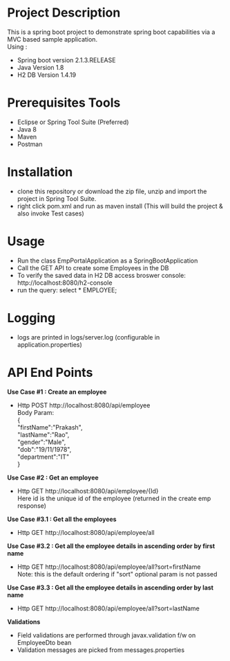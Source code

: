 # Project Description
This is a spring boot project to demonstrate spring boot capabilities via a MVC based sample application.</br>
Using : </br>
- Spring boot version 2.1.3.RELEASE
- Java Version 1.8
- H2 DB Version 1.4.19
# Prerequisites Tools
 - Eclipse or Spring Tool Suite (Preferred)
 - Java 8
 - Maven
 - Postman

# Installation
  - clone this repository or download the zip file, unzip and import the project in Spring Tool Suite.
  - right click pom.xml and run as maven install  (This will build the project & also invoke Test cases)

# Usage
- Run the class EmpPortalApplication as a SpringBootApplication
- Call the GET API to create some Employees in the DB
- To verify the saved data in H2 DB access broswer console: http://localhost:8080/h2-console
- run the query:  select  * EMPLOYEE;

# Logging
- logs are printed in logs/server.log  (configurable in application.properties)

# API End Points
**Use Case #1 : Create an employee**
- Http POST  http://localhost:8080/api/employee </br>
Body Param: </br>
      {	</br>
	        "firstName":"Prakash",</br>
	        "lastName":"Rao",</br>
	        "gender":"Male",</br>
	        "dob":"19/11/1978",</br>
	        "department":"IT"</br>
	      } 
				</br>
			
**Use Case #2 : Get an employee**
- Http GET  http://localhost:8080/api/employee/{Id} </br>
Here id is the unique id of the employee (returned in the create emp response) </br>

**Use Case #3.1 : Get all the employees**
- Http GET  http://localhost:8080/api/employee/all </br>

**Use Case #3.2 : Get all the employee details in ascending order by first name**
- Http GET  http://localhost:8080/api/employee/all?sort=firstName </br>
Note: this is the default ordering if "sort" optional param is not passed

**Use Case #3.3 : Get all the employee details in ascending order by last name**
- Http GET  http://localhost:8080/api/employee/all?sort=lastName </br>
    
**Validations**
- Field validations are performed through javax.validation f/w on EmployeeDto bean
- Validation messages are picked from messages.properties



